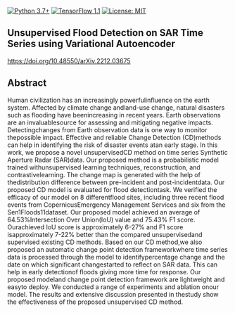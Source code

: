 [![Python 3.7+](https://img.shields.io/badge/python-3.7+-blue.svg)](https://www.python.org/downloads/release/python-376/)
[![TensorFlow 1.1](https://img.shields.io/badge/tensorflow-2.4-blue.svg)](https://github.com/tensorflow/tensorflow/releases/tag/v1.15.2)
[![License: MIT](https://img.shields.io/badge/License-MIT-yellow.svg)](https://github.com/RituYadav92/NuScenes_radar_RGBFused-Detection/blob/master/LICENCE)

## Unsupervised Flood Detection on SAR Time Series using Variational Autoencoder

https://doi.org/10.48550/arXiv.2212.03675

## Abstract 
Human civilization has an increasingly powerfulinfluence on the earth system. Affected by climate change andland-use change, natural disasters such as flooding have beenincreasing in recent years. Earth observations are an invaluablesource for assessing and mitigating negative impacts. Detectingchanges from Earth observation data is one way to monitor thepossible impact. Effective and reliable Change Detection (CD)methods can help in identifying the risk of disaster events atan early stage. In this work, we propose a novel unsupervisedCD method on time series Synthetic Aperture Radar (SAR)data. Our proposed method is a probabilistic model trained withunsupervised learning techniques, reconstruction, and contrastivelearning. The change map is generated with the help of thedistribution difference between pre-incident and post-incidentdata. Our proposed CD model is evaluated for flood detectiontask. We verified the efficacy of our model on 8 differentflood sites, including three recent flood events from CopernicusEmergency Management Services and six from the Sen1Floods11dataset. Our proposed model achieved an average of 64.53%Intersection Over Union(IoU) value and 75.43% F1 score. Ourachieved IoU score is approximately 6-27% and F1 score isapproximately 7-22% better than the compared unsupervisedand supervised existing CD methods. Based on our CD method,we also proposed an automatic change point detection frameworkwhere time series data is processed through the model to identifypercentage change and the date on which significant changestarted to reflect on SAR data. This can help in early detectionof floods giving more time for response. Our proposed modeland change point detection framework are lightweight and easyto deploy. We conducted a range of experiments and ablation onour model. The results and extensive discussion presented in thestudy show the effectiveness of the proposed unsupervised CD method.
